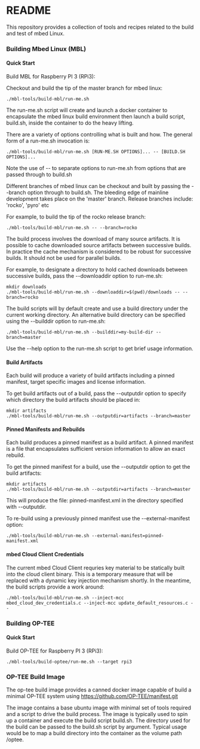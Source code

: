 # README #

This repository provides a collection of tools and recipes related to
the build and test of mbed Linux.

### Building Mbed Linux (MBL) ###

#### Quick Start

Build MBL for Raspberry PI 3 (RPi3):

Checkout and build the tip of the master branch for mbed linux:

```
./mbl-tools/build-mbl/run-me.sh
```

The run-me.sh script will create and launch a docker container to
encapsulate the mbed linux build environment then launch a build
script, build.sh, inside the container to do the heavy lifting.

There are a variety of options controlling what is built and how. The general form of a run-me.sh invocation is:

```
./mbl-tools/build-mbl/run-me.sh [RUN-ME.SH OPTIONS]... -- [BUILD.SH OPTIONS]...
```

Note the use of -- to separate options to run-me.sh from options that
are passed through to build.sh

Different branches of mbed linux can be checkout and built by passing
the --branch option through to build.sh.  The bleeding edge of
mainline development takes place on the 'master' branch.  Release
branches include: 'rocko', 'pyro' etc

For example, to build the tip of the rocko release branch:

```
./mbl-tools/build-mbl/run-me.sh -- --branch=rocko
```

The build process involves the download of many source artifacts.  It
is possible to cache downloaded source artifacts between successive
builds.  In practice the cache mechanism is considered to be robust
for successive builds.  It should not be used for parallel builds.

For example, to designate a directory to hold cached downloads
between successive builds, pass the --downloaddir option to run-me.sh:

```
mkdir downloads
./mbl-tools/build-mbl/run-me.sh --downloaddir=$(pwd)/downloads -- --branch=rocko
```

The build scripts will by default create and use a build directory
under the current working directory.  An alternative build directory
can be specified using the --builddir option to run-me.sh:

```
./mbl-tools/build-mbl/run-me.sh --builddir=my-build-dir --branch=master
```

Use the --help option to the run-me.sh script to get brief usage
information.

#### Build Artifacts

Each build will produce a variety of build artifacts including a
pinned manifest, target specific images and license information.

To get build artifacts out of a build, pass the --outputdir option to
specify which directory the build artifacts should be placed in:

```
mkdir artifacts
./mbl-tools/build-mbl/run-me.sh --outputdir=artifacts --branch=master
```

#### Pinned Manifests and Rebuilds

Each build produces a pinned manifest as a build artifact.  A pinned
manifest is a file that encapsulates sufficient version information to
allow an exact rebuild.

To get the pinned manifest for a build, use the --outputdir option to
get the build artifacts:

```
mkdir artifacts
./mbl-tools/build-mbl/run-me.sh --outputdir=artifacts --branch=master
```

This will produce the file: pinned-manifest.xml in the directory
specified with --outputdir.

To re-build using a previously pinned manifest use the --external-manifest option:

```
./mbl-tools/build-mbl/run-me.sh --external-manifest=pinned-manifest.xml
```

#### mbed Cloud Client Credentials

The current mbed Cloud Client requries key material to be statically
built into the cloud client binary.  This is a temporary measure that
will be replaced with a dynamic key injection mechanism shortly.  In
the meantime, the build scripts provide a work around:

```
./mbl-tools/build-mbl/run-me.sh --inject-mcc mbed_cloud_dev_credentials.c --inject-mcc update_default_resources.c --
```

### Building OP-TEE ###

#### Quick Start

Build OP-TEE for Raspberry PI 3 (RPi3):

```
./mbl-tools/build-optee/run-me.sh --target rpi3
```

### OP-TEE Build Image

The op-tee build image provides a canned docker image capable of build
a minimal OP-TEE system using https://github.com/OP-TEE/manifest.git

The image contains a base ubuntu image with minimal set of tools
required and a script to drive the build process.  The image is
typically used to spin up a container and execute the build script
build.sh.  The directory used for the build can be passed to the
build.sh script by argument.  Typical usage would be to map a
build directory into the container as the volume path /optee.
